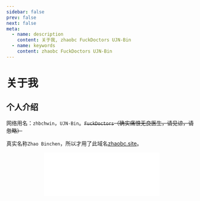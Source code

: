 ```yaml
---
sidebar: false
prev: false
next: false
meta:
  - name: description
    content: 关于我, zhaobc FuckDoctors UJN-Bin
  - name: keywords
    content: zhaobc FuckDoctors UJN-Bin
---
```


# 关于我

## 个人介绍

网络用名：`zhbchwin`，`UJN-Bin`。~~`FuckDoctors`（确实痛恨无良医生，请见谅，请忽略）~~

真实名称`Zhao Binchen`，所以才用了此域名[zhaobc.site](https://zhaobc.site)。

<div style="display: flex;justify-content: center;">
  <iframe src="/zhaobc.site/index.html" style="border:none;height:auto;width:305px;height:115px;" />
</div>

## 兴趣爱好

没啥兴趣爱好，喜欢瞎折腾(ㄒoㄒ)

## 联系方式

- 邮件：[zhbchwin@163.com](mailto:zhbchwin@163.com)
- GitHub: [FuckDoctors](http://github.com/FuckDoctors)
